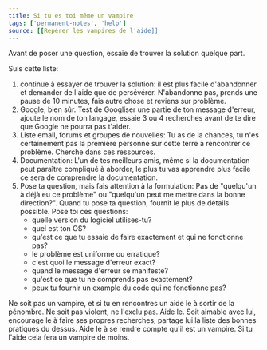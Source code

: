```yaml
---
title: Si tu es toi même un vampire
tags: ['permanent-notes', 'help']
source: [[Repérer les vampires de l'aide]]
---
```


Avant de poser une question, essaie de trouver la solution quelque part. 

Suis cette liste: 
1. continue à essayer de trouver la solution: il est plus facile d'abandonner et demander de l'aide que de persévérer. N'abandonne pas, prends une pause de 10 minutes, fais autre chose et reviens sur problème.
2. Google, bien sûr. Test de Googliser une partie de ton message d'erreur, ajoute le nom de ton langage, essaie 3 ou 4 recherches avant de te dire que Google ne pourra pas t'aider.
3. Liste email, forums et groupes de nouvelles: Tu as de la chances, tu n'es certainement pas la première personne sur cette terre à rencontrer ce problème. Cherche dans ces ressources. 
4. Documentation: L'un de tes meilleurs amis, même si la documentation peut paraître compliqué à aborder, le plus tu vas apprendre plus facile ce sera de comprendre la documentation.
5. Pose ta question, mais fais attention à la formulation: Pas de "quelqu'un à déjà eu ce problème" ou "quelqu'un peut me mettre dans la bonne direction?". Quand tu pose ta question, fournit le plus de détails possible. Pose toi ces questions:
	- quelle version du logiciel utilises-tu?
	- quel est ton OS? 
	- qu'est ce que tu essaie de faire exactement et qui ne fonctionne pas?
	- le problème est uniforme ou erratique?
	- c'est quoi le message d'erreur exact?
	- quand le message d'erreur se manifeste?
	- qu'est ce que tu ne comprends pas exactement?
	- peux tu fournir un example du code qui ne fonctionne pas? 


Ne soit pas un vampire, et si tu en rencontres un aide le à sortir de la pénombre. Ne soit pas violent, ne l'exclu pas. Aide le. Soit aimable avec lui, encourage le à faire ses propres recherches, partage lui la liste des bonnes pratiques du dessus. Aide le à se rendre compte qu'il est un vampire. Si tu l'aide cela fera un vampire de moins. 